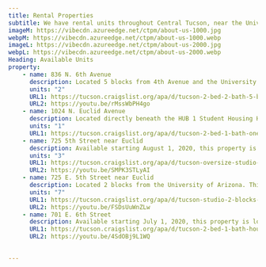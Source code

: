 ```yaml
---
title: Rental Properties
subtitle: We have rental units throughout Central Tucson, near the University of Arizona. See available units below or <a class="link dim" href="/contact">contact us</a> with questions or to apply.
imageM: https://vibecdn.azureedge.net/ctpm/about-us-1000.jpg
webpM: https://vibecdn.azureedge.net/ctpm/about-us-1000.webp
imageL: https://vibecdn.azureedge.net/ctpm/about-us-2000.jpg
webpL: https://vibecdn.azureedge.net/ctpm/about-us-2000.webp
Heading: Available Units
property:
    - name: 836 N. 6th Avenue
      description: Located 5 blocks from 4th Avenue and the University of Arizona. Less than a 5-minute drive to Banner Medical and Downtown. Unit comes with 2 beds and 2 full baths, 2 parking stalls, central AC, hardwood floors, washer/dryer unit onsite, and is pet friendly. Landlord also rents out parking stalls on the property as well. Tenant pays for all utilities. There will be an additional $25 charge for water, trash, and sewer. 
      units: "2"
      URL1: https://tucson.craigslist.org/apa/d/tucson-2-bed-2-bath-5-blocks-from-of/7118132364.html
      URL2: https://youtu.be/rMssWbPH4go
    - name: 1024 N. Euclid Avenue
      description: Located directly beneath the HUB 1 Student Housing Highrise. This house is 2 blocks from University Blvd., a 3-minute walk to CVS on University. It is less than a 5-minute car ride to 4th Ave., Downtown, and Banner Medical. There are 2 onsite parking stalls, central AC, and an in-unit washer/dryer. Landlord also rents out parking spaces on this property. This lease will expire on 12/31/2020 with the possibility to renew. Tenant pays for all utilities. There will be an additional $25 charge for water, sewer, and trash.  
      units: "1"
      URL1: https://tucson.craigslist.org/apa/d/tucson-2-bed-1-bath-one-block-from-of/7118087229.html
    - name: 725 5th Street near Euclid
      description: Available starting August 1, 2020, this property is located 2 blocks from the University of Arizona and is less than a 5-minute car ride from 4th Ave., Downtown and Banner Medical. This spacious studio has a wall A/C unit, coin laundry onsite and comes with 1 on-site parking space. Landlord pays for water, sewer and trash. Tenant pays for all other utilities.
      units: "3"
      URL1: https://tucson.craigslist.org/apa/d/tucson-oversize-studio-2-blocks-from-of/7127798598.html
      URL2: https://youtu.be/SMPK3STLyAI
    - name: 725 E. 5th Street near Euclid
      description: Located 2 blocks from the University of Arizona. This property is less than a 5-minute car ride from 4th Ave., Downtown and Banner Medical. This unit is a 1 bed/1 bath with AC in-unit, communal washer/dryer and 1 parking stall. The landlord pays for water, trash, and sewer. All other utilities will be paid for by the tenant.  
      units: "7"
      URL1: https://tucson.craigslist.org/apa/d/tucson-studio-2-blocks-from-of/7126658161.html
      URL2: https://youtu.be/FSDsUuWnZLw
    - name: 701 E. 6th Street
      description: Available starting July 1, 2020, this property is located across the street from the University of Arizona and is 3 blocks from 4th Ave. and downtown. It's also less than a 5-minute drive to Banner Medical. This is a 2 bed/1 bath unit that comes with hardwood floors, central A/C, washer/dryer and 2 street parking permits paid for by the landlord. The parking onsite is rented out. Landlord pays for water, sewer and trash. Tenant pays for all other utilities. 
      URL1: https://tucson.craigslist.org/apa/d/tucson-2-bed-1-bath-house-acros-street/7127800788.html
      URL2: https://youtu.be/4SdOBj9L1WQ

      
---
```




